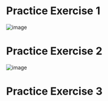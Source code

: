# Practice Exercise 1 
![image](https://user-images.githubusercontent.com/74512335/186495500-5eb7ce6d-319d-430c-ba15-98563487b5a4.png)

# Practice Exercise 2
![image](https://user-images.githubusercontent.com/74512335/186515730-223da980-320f-4465-bb4f-e1aab2bc2305.png)

# Practice Exercise 3
